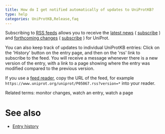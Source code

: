 ```yaml
---
title: How do I get notified automatically of updates to UniProtKB?
type: help
categories: UniProtKB,Release,faq
---
```


Subscribing to [RSS feeds](http://en.wikipedia.org/wiki/RSS) allows you to receive the [latest news](https://www.uniprot.org/news/) ( [subscribe](https://www.uniprot.org/news/?format=rss) ) and [forthcoming changes](https://www.uniprot.org/help/changes) ( [subscribe](https://www.uniprot.org/help/?fil=section:changes&format=rss) ) for UniProt.

You can also keep track of updates to individual UniProtKB entries: Click on the 'History' button on the entry page, and then on the 'rss' link to subscribe to the feed. You will receive a message whenever there is a new version of the entry, with a link to a page showing where the entry was modified compared to the previous version.

If you use a [feed reader](http://en.wikipedia.org/wiki/Comparison_of_feed_aggregators), copy the URL of the feed, for example `https://www.uniprot.org/uniprot/P05067.rss?version=*` into your reader.

Related terms: monitor changes, watch an entry, watch a page

# See also

-   [Entry history](https://www.uniprot.org/help/entry_histo)
